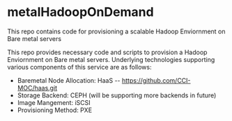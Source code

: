 # metalHadoopOnDemand

This repo contains code for provisioning a scalable Hadoop Enviornment on Bare metal servers

This repo provides necessary code and scripts to provision a Hadoop Enviornment on Bare metal servers.
Underlying technologies supporting various components of this service are as follows:
* Baremetal Node Allocation: HaaS -- https://github.com/CCI-MOC/haas.git
* Storage Backend: CEPH (will be supporting more backends in future)
* Image Mangement: iSCSI 
* Provisioning Method: PXE

